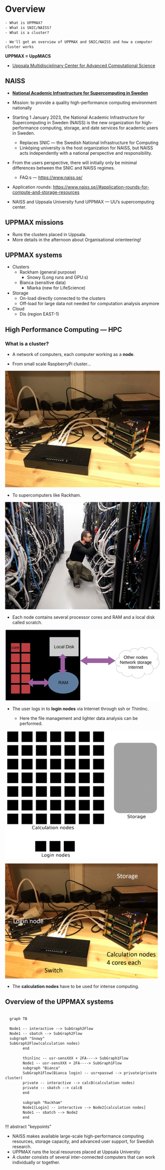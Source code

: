 # Overview

```{questions}
- What is UPPMAX?
- What is SNIC/NAISS?
- What is a cluster?

```

```{objectives}
- We'll get an overview of UPPMAX and SNIC/NAISS and how a computer cluster works
```


**UPPMAX = UppMACS**
- [Uppsala Multidisciplinary Center for Advanced Computational Science](http://uppmax.uu.se)

## NAISS
- [**National Academic Infrastructure for Supercomputing in Sweden**](https://www.naiss.se/)
- Mission: to provide a quality high-performance computing environment nationally

- Starting 1 January 2023, the National Academic Infrastructure for Supercomputing in Sweden (NAISS) is the new organization for high-performance computing, storage, and date services for academic users in Sweden. 
  - Replaces SNIC — the Swedish National Infrastructure for Computing
  - Linköping university is the host organization for NAISS, but NAISS acts independently with a national perspective and responsibility.
- From the users perspective, there will initially only be minimal differences between the SNIC and NAISS regimes.
  - FAQ:s — <https://www.naiss.se/>
- Application rounds: <https://www.naiss.se//#application-rounds-for-compute-and-storage-resources>
- NAISS and Uppsala University fund UPPMAX — UU’s supercomputing center.


## UPPMAX missions
- Runs the clusters placed in Uppsala.
- More details in the afternoon about Organisational orienteering!

    
## UPPMAX systems

- Clusters
  - Rackham (general purpose)
    - Snowy (Long runs and GPU:s)
  - Bianca (sensitive data)
    - Miarka (new for LifeScience)
- Storage
  - On-load directly connected to the clusters
  - Off-load for large data not needed for computation analysis anymore
- Cloud
  - Dis (region EAST-1)

## High Performance Computing — HPC
### What is a cluster?

- A network of computers, each computer working as a **node**.

- From small scale RaspberryPi cluster... 
     
![RaspBerry](./img/IMG_5111.jpeg)

- To supercomputers like Rackham.

![Rackham](./img/uppmax-light2.jpg)

- Each node contains several processor cores and RAM and a local disk called scratch.

![Node](./img/node.png)

- The user logs in to **login nodes**  via Internet through ssh or Thinlinc.

  - Here the file management and lighter data analysis can be performed.

![RaspBerry](./img/nodes.png)

![RaspBerry](./img/Bild1.png)

- The **calculation nodes** have to be used for intense computing. 

## Overview of the UPPMAX systems

```mermaid

  graph TB

  Node1 -- interactive --> SubGraph2Flow
  Node1 -- sbatch --> SubGraph2Flow
  subgraph "Snowy"
  SubGraph2Flow(calculation nodes) 
        end

        thinlinc -- usr-sensXXX + 2FA----> SubGraph1Flow
        Node1 -- usr-sensXXX + 2FA----> SubGraph1Flow
        subgraph "Bianca"
        SubGraph1Flow(Bianca login) -- usr+passwd --> private(private cluster)
        private -- interactive --> calcB(calculation nodes)
        private -- sbatch --> calcB
        end

        subgraph "Rackham"
        Node1[Login] -- interactive --> Node2[calculation nodes]
        Node1 -- sbatch --> Node2
        end
```


!!! abstract "keypoints"
- NAISS makes available large-scale high-performance computing resources, storage capacity, and advanced user support, for Swedish research. 
- UPPMAX runs the local resources placed at Uppsala Universtiy
- A cluster consists of several inter-connected computers that can work individually or together.


